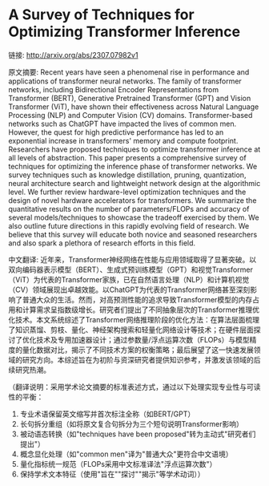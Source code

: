 # A Survey of Techniques for Optimizing Transformer Inference

链接: http://arxiv.org/abs/2307.07982v1

原文摘要:
Recent years have seen a phenomenal rise in performance and applications of
transformer neural networks. The family of transformer networks, including
Bidirectional Encoder Representations from Transformer (BERT), Generative
Pretrained Transformer (GPT) and Vision Transformer (ViT), have shown their
effectiveness across Natural Language Processing (NLP) and Computer Vision (CV)
domains. Transformer-based networks such as ChatGPT have impacted the lives of
common men. However, the quest for high predictive performance has led to an
exponential increase in transformers' memory and compute footprint. Researchers
have proposed techniques to optimize transformer inference at all levels of
abstraction. This paper presents a comprehensive survey of techniques for
optimizing the inference phase of transformer networks. We survey techniques
such as knowledge distillation, pruning, quantization, neural architecture
search and lightweight network design at the algorithmic level. We further
review hardware-level optimization techniques and the design of novel hardware
accelerators for transformers. We summarize the quantitative results on the
number of parameters/FLOPs and accuracy of several models/techniques to
showcase the tradeoff exercised by them. We also outline future directions in
this rapidly evolving field of research. We believe that this survey will
educate both novice and seasoned researchers and also spark a plethora of
research efforts in this field.

中文翻译:
近年来，Transformer神经网络在性能与应用领域取得了显著突破。以双向编码器表示模型（BERT）、生成式预训练模型（GPT）和视觉Transformer（ViT）为代表的Transformer家族，已在自然语言处理（NLP）和计算机视觉（CV）领域展现出卓越效能。以ChatGPT为代表的Transformer网络甚至深刻影响了普通大众的生活。然而，对高预测性能的追求导致Transformer模型的内存占用和计算需求呈指数级增长。研究者们提出了不同抽象层次的Transformer推理优化技术。本文系统综述了Transformer网络推理阶段的优化方法：在算法层面梳理了知识蒸馏、剪枝、量化、神经架构搜索和轻量化网络设计等技术；在硬件层面探讨了优化技术及专用加速器设计；通过参数量/浮点运算次数（FLOPs）与模型精度的量化数据对比，揭示了不同技术方案的权衡策略；最后展望了这一快速发展领域的研究方向。本综述旨在为初阶与资深研究者提供知识参考，并激发该领域的后续研究热潮。

（翻译说明：采用学术论文摘要的标准表述方式，通过以下处理实现专业性与可读性的平衡：
1. 专业术语保留英文缩写并首次标注全称（如BERT/GPT）
2. 长句拆分重组（如将原文复合句拆分为三个短句说明Transformer影响）
3. 被动语态转换（如"techniques have been proposed"转为主动式"研究者们提出"）
4. 概念显化处理（如"common men"译为"普通大众"更符合中文语境）
5. 量化指标统一规范（FLOPs采用中文标准译法"浮点运算次数"）
6. 保持学术文本特征（使用"旨在""探讨""揭示"等学术动词））
